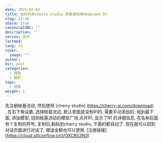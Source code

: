 ```yaml
---
date: 2025-02-02
title: 如何利用cherry studio 来直接使用deepseek R1
slug: 12:40
share: true
canonicalURL: ""
description: ""
series: 系列
lastmod: 
lang: cn
cover:
  image: ""
author: 
dir: post
categories:
  - 随笔
  - 福利
tags:
  - 随笔
weight: 1
---
```

先注册硅基流动, 然后使用 [cherry studio] (https://cherry-ai.com/download)  
, 在右下角设置, 选择硅基流动, 默认里面是没有R1的, 需要手动添加的, 拖到最下面, 添加模型, 回到硅基流动的模型广场,点开R1, 显示了R1 的详细信息, 在名称后面有个复制的符号, 复制后,黏贴到cherry studio, 下面的都自动了. 现在就可以回到对话页面进行对话了. 赠送金额也可以使用.
[注册链接] (https://cloud.siliconflow.cn/i/OXCBS3N3)
